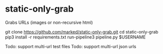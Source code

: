 # static-only-grab
Grabs URLs (images or non-recursive html)

git clone https://github.com/marked/static-only-grab.git
cd static-only-grab
pip3 install -r requirements.txt
run-pipeline3 pipeline.py $USERNAME

Todo: support multi-url test files
Todo: support multi-url json urls
